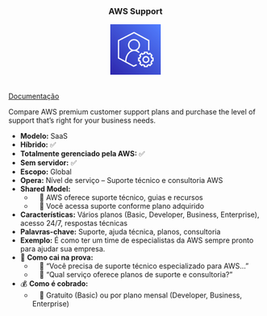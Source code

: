 <div align="center">
  <h3>AWS Support</h3>
  <img src="../assets/capacitacao-de-clientes/Support.png" alt="img" width="100"><br>
</div><br>

[Documentação](https://aws.amazon.com/pt/premiumsupport/)

Compare AWS premium customer support plans and purchase the level of support that’s right for your business needs.

- **Modelo:** SaaS
- **Híbrido:** ✅
- **Totalmente gerenciado pela AWS:** ✅
- **Sem servidor:** ✅
- **Escopo:** Global
- **Opera:** Nível de serviço – Suporte técnico e consultoria AWS
- **Shared Model:**
  -  🔹 AWS oferece suporte técnico, guias e recursos
  -  🔹 Você acessa suporte conforme plano adquirido
- **Características:** Vários planos (Basic, Developer, Business, Enterprise), acesso 24/7, respostas técnicas
- **Palavras-chave:** Suporte, ajuda técnica, planos, consultoria
- **Exemplo:** É como ter um time de especialistas da AWS sempre pronto para ajudar sua empresa.
- 📝 **Como cai na prova:**
  -  🔹 “Você precisa de suporte técnico especializado para AWS...”
  -  🔹 “Qual serviço oferece planos de suporte e consultoria?”
- 💰 **Como é cobrado:**
  -  🔹 Gratuito (Basic) ou por plano mensal (Developer, Business, Enterprise)
